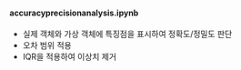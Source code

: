 #### accuracyprecisionanalysis.ipynb
- 실제 객체와 가상 객체에 특징점을 표시하여 정확도/정밀도 판단
- 오차 범위 적용
- IQR을 적용하여 이상치 제거
